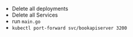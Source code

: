 - Delete all deployments
- Delete all Services
- run `main.go`
- `kubectl port-forward svc/bookapiserver 3200`